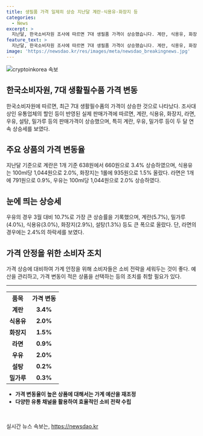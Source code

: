 ```yaml
---
title: 생필품 가격 일제히 상승 지난달 계란·식용유·화장지 등
categories:
  - News
excerpt: >
  지난달, 한국소비자원 조사에 따르면 7대 생필품 가격이 상승했습니다. 계란, 식용유, 화장지 등 5개 품목은 두 달 연속 가격 상승세를 보였고, 우유, 계란, 밀가루 등 6개 품목은 3월과 비교하여 상승했으며 라면은 내렸습니다. 소비자들은 이제 가격정보 종합포털 참가격을 주목해야 할 것으로 보입니다. [사진 출처 : ] 
feature_text: >
  지난달, 한국소비자원 조사에 따르면 7대 생필품 가격이 상승했습니다. 계란, 식용유, 화장지 등 5개 품목은 두 달 연속 가격 상승세를 보였고, 우유, 계란, 밀가루 등 6개 품목은 3월과 비교하여 상승했으며 라면은 내렸습니다. 소비자들은 이제 가격정보 종합포털 참가격을 주목해야 할 것으로 보입니다. [사진 출처 : ] 
image: 'https://newsdao.kr/res/images/meta/newsdao_breakingnews.jpg'
---
```


<p><img src="https://newsdao.kr/res/images/meta/newsdao_breakingnews.jpg" alt="cryptoinkorea 속보" /></p>

<h2 data-ke-size="size26">한국소비자원, 7대 생활필수품 가격 변동</h2>

<p data-ke-size="size16">한국소비자원에 따르면, 최근 7대 생활필수품의 가격이 상승한 것으로 나타났다. 조사대상인 유통업체의 할인 등이 반영된 실제 판매가격에 따르면, 계란, 식용유, 화장지, 라면, 우유, 설탕, 밀가루 등의 판매가격이 상승했으며, 특히 계란, 우유, 밀가루 등이 두 달 연속 상승세를 보였다.</p>

<h2 data-ke-size="size26">주요 상품의 가격 변동율</h2>

<p data-ke-size="size16">지난달 기준으로 계란은 1개 기준 638원에서 660원으로 3.4% 상승하였으며, 식용유는 100ml당 1,044원으로 2.0%, 화장지는 1롤에 935원으로 1.5% 올랐다. 라면은 1개에 791원으로 0.9%, 우유는 100ml당 1,044원으로 2.0% 상승하였다.</p>

<h2 data-ke-size="size26">눈에 띄는 상승세</h2>

<p data-ke-size="size16">우유의 경우 3월 대비 10.7%로 가장 큰 상승률을 기록했으며, 계란(5.7%), 밀가루(4.0%), 식용유(3.0%), 화장지(2.9%), 설탕(1.3%) 등도 큰 폭으로 올랐다. 단, 라면의 경우에는 2.4%의 하락세를 보였다.</p>

<h2 data-ke-size="size26">가격 안정을 위한 소비자 조치</h2>

<p data-ke-size="size16">가격 상승에 대비하여 가계 안정을 위해 소비자들은 소비 전략을 세워두는 것이 좋다. 예산을 관리하고, 가격 변동이 적은 상품을 선택하는 등의 조치를 취할 필요가 있다.</p>

<hr>

<table>
  <tr>
    <th>품목</th>
    <th>가격 변동</th>
  </tr>
  <tr>
    <td style="text-align: center; height: 17px;"><b>계란</b></td>
    <td style="text-align: center; height: 17px;"><b>3.4%</b></td>
  </tr>
  <tr>
    <td style="text-align: center; height: 17px;"><b>식용유</b></td>
    <td style="text-align: center; height: 17px;"><b>2.0%</b></td>
  </tr>
  <tr>
    <td style="text-align: center; height: 17px;"><b>화장지</b></td>
    <td style="text-align: center; height: 17px;"><b>1.5%</b></td>
  </tr>
  <tr>
    <td style="text-align: center; height: 17px;"><b>라면</b></td>
    <td style="text-align: center; height: 17px;"><b>0.9%</b></td>
  </tr>
  <tr>
    <td style="text-align: center; height: 17px;"><b>우유</b></td>
    <td style="text-align: center; height: 17px;"><b>2.0%</b></td>
  </tr>
  <tr>
    <td style="text-align: center; height: 17px;"><b>설탕</b></td>
    <td style="text-align: center; height: 17px;"><b>0.2%</b></td>
  </tr>
  <tr>
    <td style="text-align: center; height: 17px;"><b>밀가루</b></td>
    <td style="text-align: center; height: 17px;"><b>0.3%</b></td>
  </tr>
</table>

<ul>
  <li><b>가격 변동율이 높은 상품에 대해서는 가계 예산을 재조정</b></li>
  <li><b>다양한 유통 채널을 활용하여 효율적인 소비 전략 수립</b></li>
</ul>

<p data-ke-size="size16">&nbsp;</p>
실시간 뉴스 속보는, <a href="https://newsdao.kr" rel="dofollow">https://newsdao.kr</a>


